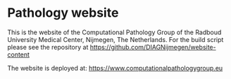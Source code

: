 # Pathology website

This is the website of the Computational Pathology Group of the Radboud University Medical Center, Nijmegen, The Netherlands. For the build script please see the repository at https://github.com/DIAGNijmegen/website-content

The website is deployed at: https://www.computationalpathologygroup.eu
